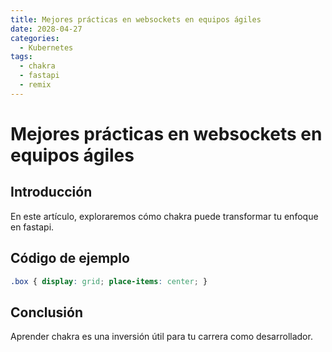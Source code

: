 ```yaml
---
title: Mejores prácticas en websockets en equipos ágiles
date: 2028-04-27
categories:
  - Kubernetes
tags:
  - chakra
  - fastapi
  - remix
---
```


# Mejores prácticas en websockets en equipos ágiles

## Introducción

En este artículo, exploraremos cómo chakra puede transformar tu enfoque en fastapi.

## Código de ejemplo

```css
.box { display: grid; place-items: center; }
```

## Conclusión

Aprender chakra es una inversión útil para tu carrera como desarrollador.